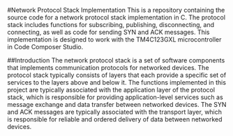 #Network Protocol Stack Implementation
This is a repository containing the source code for a network protocol stack implementation in C. The protocol stack includes functions for subscribing, publishing, disconnecting, and connecting, as well as code for sending SYN and ACK messages. This implementation is designed to work with the TM4C123GXL microcontroller in Code Composer Studio.

##Introduction
The network protocol stack is a set of software components that implements communication protocols for networked devices. The protocol stack typically consists of layers that each provide a specific set of services to the layers above and below it. The functions implemented in this project are typically associated with the application layer of the protocol stack, which is responsible for providing application-level services such as message exchange and data transfer between networked devices. The SYN and ACK messages are typically associated with the transport layer, which is responsible for reliable and ordered delivery of data between networked devices.

